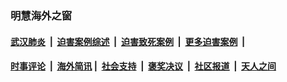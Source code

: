 
### 明慧海外之窗

####  [武汉肺炎](indexes/365.md?t=05021501) &nbsp;|&nbsp;  [迫害案例综述](indexes/328.md?t=05021501) &nbsp;|&nbsp; [迫害致死案例](indexes/277.md?t=05021501)  &nbsp;|&nbsp; [更多迫害案例](indexes/81.md?t=05021501)  &nbsp;|&nbsp; 
####  [时事评论](indexes/19.md?t=05021501) &nbsp;|&nbsp; [海外简讯](indexes/245.md?t=05021501)&nbsp;|&nbsp;  [社会支持](indexes/140.md?t=05021501) &nbsp;|&nbsp; [褒奖决议](indexes/282.md?t=05021501) &nbsp;|&nbsp; [社区报道](indexes/91.md?t=05021501)  &nbsp;|&nbsp; [天人之间](indexes/78.md?t=05021501) 

